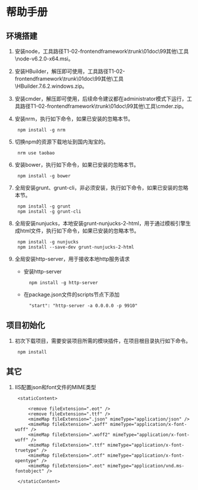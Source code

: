 # 帮助手册

## 环境搭建

1. 安装node，工具路径T1-02-frontendframework\trunk\01doc\99其他\工具\node-v6.2.0-x64.msi。
1. 安装HBuilder，解压即可使用，工具路径T1-02-frontendframework\trunk\01doc\99其他\工具\HBuilder.7.6.2.windows.zip。
1. 安装cmder，解压即可使用，后续命令建议都在administrator模式下运行，工具路径T1-02-frontendframework\trunk\01doc\99其他\工具\cmder.zip。
1. 安装nrm，执行如下命令，如果已安装的忽略本节。

        npm install -g nrm

1. 切换npm的资源下载地址到国内淘宝的。

        nrm use taobao

1. 安装bower，执行如下命令，如果已安装的忽略本节。

        npm install -g bower

1. 全局安装grunt、grunt-cli，非必须安装，执行如下命令，如果已安装的忽略本节。

        npm install -g grunt
        npm install -g grunt-cli

1. 全局安装nunjucks，本地安装grunt-nunjucks-2-html，用于通过模板引擎生成html文件，执行如下命令，如果已安装的忽略本节。

        npm install -g nunjucks
        npm install --save-dev grunt-nunjucks-2-html

1. 全局安装http-server，用于接收本地http服务请求

    + 安装http-server

            npm install -g http-server

    + 在package.json文件的scripts节点下添加

            "start": "http-server -a 0.0.0.0 -p 9910"

## 项目初始化

1. 初次下载项目，需要安装项目所需的模块插件，在项目根目录执行如下命令。

        npm install

## 其它

1. IIS配置json和font文件的MIME类型

        <staticContent>

            <remove fileExtension=".eot" />
            <remove fileExtension=".ttf" />
            <mimeMap fileExtension=".json" mimeType="application/json" />
            <mimeMap fileExtension=".woff" mimeType="application/x-font-woff" />
            <mimeMap fileExtension=".woff2" mimeType="application/x-font-woff" />
            <mimeMap fileExtension=".ttf" mimeType="application/x-font-truetype" />
            <mimeMap fileExtension=".otf" mimeType="application/x-font-opentype" />
            <mimeMap fileExtension=".eot" mimeType="application/vnd.ms-fontobject" />

        </staticContent>
